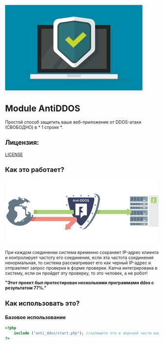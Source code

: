 <img src="img/icone.png" >
<h1>Module AntiDDOS</h1>
Простой способ защитить ваше веб-приложение от DDOS-атаки (СВОБОДНО) в * 1 строке *.

## Лицензия:
[LICENSE](https://github.com/MrPHP-Team/module-anti-ddos/blob/master/LICENSE "LICENSE")

## Как это работает?
<img src="img/icon.png" >

При каждом соединении система временно сохраняет IP-адрес клиента и контролирует частоту его соединения, если эта частота соединения ненормальная, то система рассматривает его как черный IP-адрес и отправляет запрос проверки в форме проверки. Капча интегрирована в систему, если он пройдет эту проверку, то это человек, а не робот!

**"Этот проект был протестирован несколькими программами ddos ​​с результатом 77%."**
## Как использовать это?

### Базовое использование
```php
<?php
	include ("anti_ddos/start.php"); //напишите это в верхней части вашего index.php и все готово !!!
?>
```
